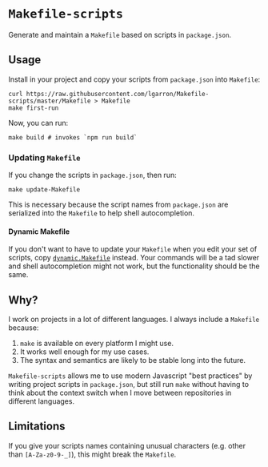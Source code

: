 # `Makefile-scripts`

Generate and maintain a `Makefile` based on scripts in `package.json`.

## Usage

Install in your project and copy your scripts from `package.json` into `Makefile`:

```shell
curl https://raw.githubusercontent.com/lgarron/Makefile-scripts/master/Makefile > Makefile
make first-run
```

Now, you can run:

```shell
make build # invokes `npm run build`
```

### Updating `Makefile`

If you change the scripts in `package.json`, then run:

```shell
make update-Makefile
```

This is necessary because the script names from `package.json` are serialized into the `Makefile` to help shell autocompletion.

#### Dynamic Makefile

If you don't want to have to update your `Makefile` when you edit your set of scripts, copy [`dynamic.Makefile`](./dynamic.Makefile) instead. Your commands will be a tad slower and shell autocompletion might not work, but the functionality should be the same.

## Why?

I work on projects in a lot of different languages. I always include a `Makefile` because:

1) `make` is available on every platform I might use.
2) It works well enough for my use cases.
3) The syntax and semantics are likely to be stable long into the future.

`Makefile-scripts` allows me to use modern Javascript "best practices" by writing project scripts in `package.json`, but still run `make` without having to think about the context switch when I move between repositories in different languages.

## Limitations

If you give your scripts names containing unusual characters (e.g. other than `[A-Za-z0-9-_]`), this might break the `Makefile`.
